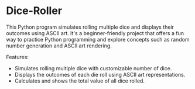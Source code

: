 # Dice-Roller
This Python program simulates rolling multiple dice and displays their outcomes using ASCII art. It's a beginner-friendly project that offers a fun way to practice Python programming and explore concepts such as random number generation and ASCII art rendering.

Features:

- Simulates rolling multiple dice with customizable number of dice.
- Displays the outcomes of each die roll using ASCII art representations.
- Calculates and shows the total value of all dice rolled.

